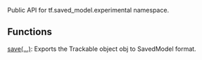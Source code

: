 
Public API for tf.saved_model.experimental namespace.
## Functions
[save(...)](https://www.tensorflow.org/api_docs/python/tf/saved_model/save): Exports the Trackable object obj to SavedModel format.

